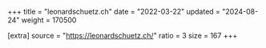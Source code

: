 +++
title = "leonardschuetz.ch"
date = "2022-03-22"
updated = "2024-08-24"
weight = 170500

[extra]
source = "https://leonardschuetz.ch/"
ratio = 3
size = 167
+++
